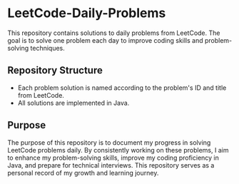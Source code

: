 # LeetCode-Daily-Problems

This repository contains solutions to daily problems from LeetCode. The goal is to solve one problem each day to improve coding skills and problem-solving techniques.

## Repository Structure

- Each problem solution is named according to the problem's ID and title from LeetCode.
- All solutions are implemented in Java.


## Purpose

The purpose of this repository is to document my progress in solving LeetCode problems daily. By consistently working on these problems, I aim to enhance my problem-solving skills, improve my coding proficiency in Java, and prepare for technical interviews. This repository serves as a personal record of my growth and learning journey.
